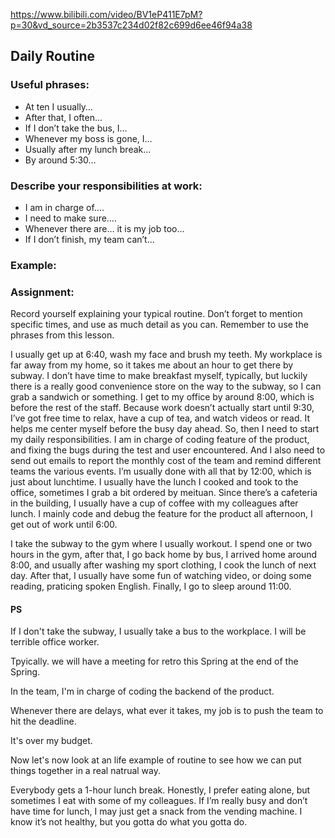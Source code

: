 https://www.bilibili.com/video/BV1eP411E7pM?p=30&vd_source=2b3537c234d02f82c699d6ee46f94a38

## Daily Routine
### Useful phrases:
- At ten I usually…
- After that, I often…
- If I don’t take the bus, I…
- Whenever my boss is gone, I…
- Usually after my lunch break…
- By around 5:30…


### Describe your responsibilities at work:
- I am in charge of….
- I need to make sure….
- Whenever there are… it is my job too…
- If I don’t finish, my team can’t…


### Example:


### Assignment:

Record yourself explaining your typical routine. Don’t forget to mention
specific times, and use as much detail as you can. Remember to use the
phrases from this lesson.


I usually get up at 6:40, wash my face and brush my teeth. My workplace is far away from my home, so it takes me about an hour to get there by subway. I don’t have time to make breakfast myself, typically, but luckily
there is a really good convenience store on the way to the subway, so I can grab a sandwich or something. 
I get to my office by around 8:00,
which is before the rest of the staff. 
Because work doesn’t actually start until 9:30, I’ve got free time to relax, have a cup of tea, and watch videos or
read. 
It helps me center myself before the busy day ahead. 
So, then I need to start my daily responsibilities.
I am in charge of coding feature of the product, and fixing the bugs during the test and user encountered.
And I also need to send out emails to report the monthly cost of the team and remind different teams the various events.
I’m usually done with all that by 12:00, which is just about lunchtime. 
I usually have the lunch I cooked and took to the office, sometimes I grab a bit ordered by meituan.
Since there’s a cafeteria in the building, I usually have a cup of coffee with my colleagues after lunch.
I mainly code and debug the feature for the product all afternoon, I get out of work until 6:00.

I take the subway to the gym where I usually workout. I spend one or two hours in the gym, after that, I go back home by bus, I arrived home around 8:00, and usually after washing my sport clothing, I cook the lunch of next day. After that, I usually have some fun of watching video, or doing some reading, praticing spoken English. Finally, I go to sleep around 11:00.

#### PS
If I don't take the subway, I usually take a bus to the workplace.
I will be terrible office worker.

Tpyically.  we will have a meeting for retro this Spring at the end of the Spring. 

In the team, I'm in charge of coding the backend of the product.

Whenever there are delays, what ever it takes, my job is to push the team to hit the deadline.

It's over my budget.

Now let's now look at an life example of routine to see how we can put things together in a real natrual way.


Everybody gets a 1-hour lunch break.
Honestly, I prefer eating alone, but sometimes I eat with some of my colleagues. If I’m really busy and don’t have time for lunch, I may just get a snack from the vending machine.
I know it’s not healthy, but you gotta do what you gotta do.
